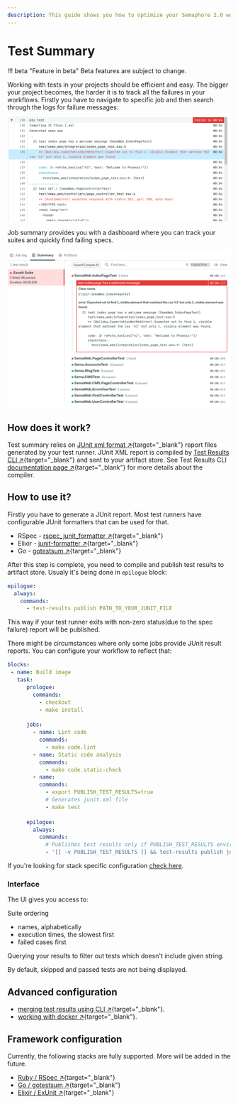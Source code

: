 ```yaml
---
description: This guide shows you how to optimize your Semaphore 2.0 workflow for monorepo projects.
---
```


# Test Summary

!!! beta "Feature in beta"
    Beta features are subject to change.

Working with tests in your projects should be efficient and easy. The bigger your project
becomes, the harder it is to track all the failures in your workflows. Firstly
you have to navigate to specific job and then search through the logs for failure messages:

![Job Logs](img/test-summary/job-logs.png)

Job summary provides you with a dashboard where you can track your suites and quickly find failing specs.

![Test Summary Tab](img/test-summary/summary-tab.png)

## How does it work?

Test summary relies on [JUnit xml format&nbsp;↗][junit-schema]{target="_blank"} report files generated by your test runner.
JUnit XML report is compiled by [Test Results CLI&nbsp;↗][github-test-results-cli]{target="_blank"} and sent to your artifact store.
See Test Results CLI [documentation page&nbsp;↗][test-results-cli]{target="_blank"} for more details about the compiler.

## How to use it?

Firstly you have to generate a JUnit report. Most test runners have configurable JUnit formatters that can be used for that.

- RSpec - [rspec_junit_formatter&nbsp;↗](https://github.com/sj26/rspec_junit_formatter){target="_blank"}
- Elixir - [junit-formatter&nbsp;↗](https://github.com/victorolinasc/junit-formatter){target="_blank"}
- Go - [gotestsum&nbsp;↗](https://github.com/gotestyourself/gotestsum){target="_blank"}

After this step is complete, you need to compile and publish test results to artifact store. Usualy it's being done in `epilogue` block:

```yaml
epilogue:
  always:
    commands:
      - test-results publish PATH_TO_YOUR_JUNIT_FILE
```

This way if your test runner exits with non-zero status(due to the spec failure) report will be published.

There might be circumstances where only some jobs provide JUnit result reports. You can configure your workflow to reflect that:

```yaml
blocks:
 - name: Build image
   task:
      prologue:
        commands:
          - checkout
          - make install

      jobs:
        - name: Lint code
          commands:
            - make code.lint
        - name: Static code analysis
          commands:
            - make code.static-check
        - name:
          commands:
            - export PUBLISH_TEST_RESULTS=true
            # Generates junit.xml file
            - make test

      epilogue:
        always:
          commands:
            # Publishes test results only if PUBLISH_TEST_RESULTS environment variable is present
            - '[[ -v PUBLISH_TEST_RESULTS ]] && test-results publish junit.xml'
```

If you're looking for stack specific configuration [check here](/essentials/test-summary/#framework-configuration).

### Interface

The UI gives you access to:

Suite ordering

- names, alphabetically
- execution times, the slowest first
- failed cases first

Querying your results to filter out tests which doesn't include given string.

By default, skipped and passed tests are not being displayed.

## Advanced configuration

- [merging test results using CLI&nbsp;↗](/reference/test-results-cli-reference/#merging-test-results){target="_blank"}.
- [working with docker&nbsp;↗](/reference/test-results-cli-reference/#working-with-docker){target="_blank"}.

## Framework configuration

Currently, the following stacks are fully supported. More will be added in the future.

- [Ruby / RSpec&nbsp;↗][ruby-test-summary]{target="_blank"}
- [Go / gotestsum&nbsp;↗][go-test-summary]{target="_blank"}
- [Elixir / ExUnit&nbsp;↗][elixir-test-summary]{target="_blank"}

[ruby-test-summary]: /programming-languages/ruby/#test-summary
[go-test-summary]: /programming-languages/go/#test-summary
[elixir-test-summary]: /programming-languages/elixir/#test-summary
[junit-schema]: https://www.ibm.com/docs/en/adfz/developer-for-zos/9.1.1?topic=formats-junit-xml-format
[github-test-results-cli]: https://github.com/semaphoreci/test-results
[test-results-cli]: /reference/test-results-cli-reference/
